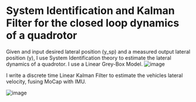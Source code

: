# System Identification and Kalman Filter for the closed loop dynamics of a quadrotor

Given and input desired lateral position (y_sp) and a measured output lateral position (y), I use System Identification theory to estimate the lateral dynamics of a quadrotor. I use a Linear Grey-Box Model.
![image](https://user-images.githubusercontent.com/36279027/161842600-e83f041d-a22a-42c7-96c9-16fb660eb788.png)

I write a discrete time Linear Kalman Filter to estimate the vehicles lateral velocity, fusing MoCap with IMU.

![image](https://user-images.githubusercontent.com/36279027/161842971-627cdc8c-422f-4301-bd8c-fb9d72d5191b.png)
